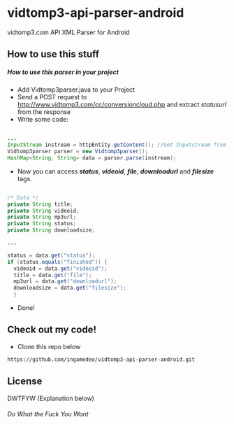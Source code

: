 vidtomp3-api-parser-android
===========================

vidtomp3.com API XML Parser for Android

How to use this stuff
--------------

##### How to use this parser in your project

* Add Vidtomp3parser.java to your Project
* Send a POST request to http://www.vidtomp3.com/cc/conversioncloud.php and extract *statusurl* from the response
* Write some code:
```java

...
InputStream instream = httpEntity.getContent(); //Get Inputstream from response
Vidtomp3parser parser = new Vidtomp3parser();
HashMap<String, String> data = parser.parse(instream);
```

* Now you can access **_status_**, **_videoid_**, **_file_**, **_downloadurl_** and **_filesize_** tags.

```java

/* Data */
private String title;
private String videoid;
private String mp3url;
private String status;
private String downloadsize;

...

status = data.get("status");
if (status.equals("finished")) {
  videoid = data.get("videoid");
  title = data.get("file");
  mp3url = data.get("downloadurl");
  downloadsize = data.get("filesize");
  }
```

* Done!

Check out my code!
--------------

* Clone this repo below

```sh
https://github.com/ingamedeo/vidtomp3-api-parser-android.git
```

License
----

DWTFYW (Explanation below)


###### Do What the Fuck You Want

